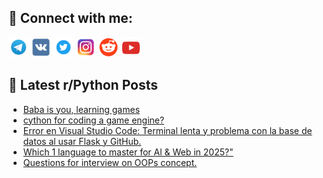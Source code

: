 ## 🔎 Connect with me:
[<img src="https://github.com/bullbesh/bullbesh/blob/main/images/Telegram.png" width="32" height="32" />](https://t.me/bullbesh)
[<img src="https://github.com/bullbesh/bullbesh/blob/main/images/VK.png" width="32" height="32" />](https://vk.com/bullbesh)
[<img src="https://github.com/bullbesh/bullbesh/blob/main/images/Twitter.png" width="32" height="32" />](https://twitter.com/bullbesh1)
[<img src="https://github.com/bullbesh/bullbesh/blob/main/images/Instagram.png" width="32" height="32" />](https://www.instagram.com/bullbesh)
[<img src="https://github.com/bullbesh/bullbesh/blob/main/images/Reddit.png" width="32" height="32" />](https://www.reddit.com/user/bullbesh)
[<img src="https://github.com/bullbesh/bullbesh/blob/main/images/YouTube.png" width="32" height="32" />](https://www.youtube.com/channel/UCtfjRs6uzgq5mfm8S06WTcg)

## 📕 Latest r/Python Posts
<!-- BLOG-POST-LIST:START -->
- [Baba is you, learning games](https://www.reddit.com/r/Python/comments/1nc0etx/baba_is_you_learning_games/)
- [cython for coding a game engine?](https://www.reddit.com/r/Python/comments/1nbx7l6/cython_for_coding_a_game_engine/)
- [Error en Visual Studio Code: Terminal lenta y problema con la base de datos al usar Flask y GitHub.](https://www.reddit.com/r/Python/comments/1nbugq8/error_en_visual_studio_code_terminal_lenta_y/)
- [Which 1 language to master for Al &amp; Web in 2025?&quot;](https://www.reddit.com/r/Python/comments/1nbtpoo/which_1_language_to_master_for_al_web_in_2025/)
- [Questions for interview on OOPs concept.](https://www.reddit.com/r/Python/comments/1nbnqh7/questions_for_interview_on_oops_concept/)
<!-- BLOG-POST-LIST:END -->
